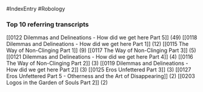 #IndexEntry #Robology

### Top 10 referring transcripts
[[0122 Dilemmas and Delineations - How did we get here Part 5]] (49)
[[0118 Dilemmas and Delineations - How did we get here Part 1]] (12)
[[0115 The Way of Non-Clinging Part 1]] (9)
[[0117 The Way of Non-Clinging Part 3]] (5)
[[0121 Dilemmas and Delineations - How did we get here Part 4]] (4)
[[0116 The Way of Non-Clinging Part 2]] (3)
[[0119 Dilemmas and Delineations - How did we get here Part 2]] (3)
[[0125 Eros Unfettered Part 3]] (3)
[[0127 Eros Unfettered Part 5 - Otherness and the Art of Disappearing]] (2)
[[0203 Logos in the Garden of Souls Part 2]] (2)

